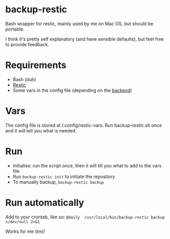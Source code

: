 # backup-restic
Bash wrapper for restic, mainly used by me on Mac OS, but should be portable.

I think it's pretty self explanatory (and have sensible defaults), but feel free to provide feedback.

# Requirements
* Bash (duh)
* [Restic](https://github.com/restic/restic)
* Some vars in the config file (depending on the [backend](http://restic.readthedocs.io/en/latest/030_preparing_a_new_repo.htm))

# Vars
The config file is stored at <HOME>/.config/restic-vars. Run backup-restic.sh once and it will tell you what is needed.

# Run
* Initialise: run the script once, then it will till you what to add to the vars file
* Run `backup-restic init` to initiate the repository
* To manually backup, `backup-restic backup`

# Run automatically
Add to your crontab, like so:
`@daily  /usr/local/bin/backup-restic backup >/dev/null 2>&1`

Works for me (tm)!
